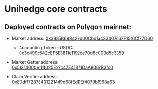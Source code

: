 # Unihedge core contracts
## Deployed contracts on Polygon mainnet:


* Market address: [0x3985B698429d00Cbd1a433407d67F15f6Cf77D60](https://polygonscan.com/address/0x3985B698429d00Cbd1a433407d67F15f6Cf77D60)
    * Accounting Token - USDC: [0x3c499c542cEF5E3811e1192ce70d8cC03d5c3359](https://polygonscan.com/address/0x3c499c542cEF5E3811e1192ce70d8cC03d5c3359)

* Market Getter address: [0x51314000e111f025E27c47E41B71DaA8067B3fc0](https://polygonscan.com/address/0x51314000e111f025E27c47E41B71DaA8067B3fc0)

* Claim Verifier address: [0xEDdff728784312214d9d68fEdDEf4079b1968a63](https://polygonscan.com/address/0xEDdff728784312214d9d68fEdDEf4079b1968a63)